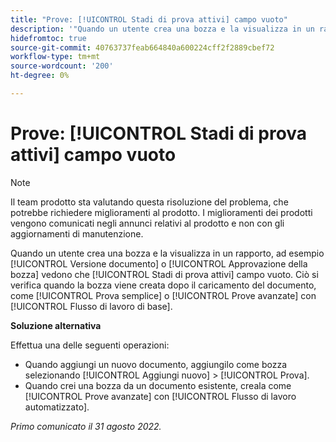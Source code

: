 ```yaml
---
title: "Prove: [!UICONTROL Stadi di prova attivi] campo vuoto"
description: '"Quando un utente crea una bozza e la visualizza in un rapporto come [!UICONTROL Versione documento] o [!UICONTROL Approvazione della bozza] vedono che [!UICONTROL Stadi di prova attivi] campo vuoto. Ciò si verifica quando la bozza viene creata dopo il caricamento del documento, come [!UICONTROL Prova semplice] o [!UICONTROL Prove avanzate] con [!UICONTROL Flusso di lavoro di base].'
hidefromtoc: true
source-git-commit: 40763737feab664840a600224cff2f2889cbef72
workflow-type: tm+mt
source-wordcount: '200'
ht-degree: 0%

---
```



# Prove: [!UICONTROL Stadi di prova attivi] campo vuoto

<!-- This Known Issue is on the TOC for both Workfront and Workfront Proof-->

>[!NOTE]
>
>Il team prodotto sta valutando questa risoluzione del problema, che potrebbe richiedere miglioramenti al prodotto. I miglioramenti dei prodotti vengono comunicati negli annunci relativi al prodotto e non con gli aggiornamenti di manutenzione.

Quando un utente crea una bozza e la visualizza in un rapporto, ad esempio [!UICONTROL Versione documento] o [!UICONTROL Approvazione della bozza] vedono che [!UICONTROL Stadi di prova attivi] campo vuoto. Ciò si verifica quando la bozza viene creata dopo il caricamento del documento, come [!UICONTROL Prova semplice] o [!UICONTROL Prove avanzate] con [!UICONTROL Flusso di lavoro di base].

**Soluzione alternativa**

Effettua una delle seguenti operazioni:

* Quando aggiungi un nuovo documento, aggiungilo come bozza selezionando [!UICONTROL Aggiungi nuovo] > [!UICONTROL Prova].
* Quando crei una bozza da un documento esistente, creala come [!UICONTROL Prove avanzate] con [!UICONTROL Flusso di lavoro automatizzato].

_Primo comunicato il 31 agosto 2022._

